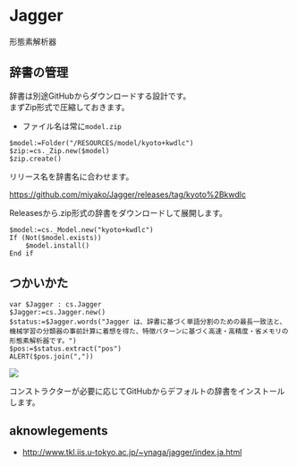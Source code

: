 # Jagger
形態素解析器

 ## 辞書の管理

辞書は別途GitHubからダウンロードする設計です。  
まずZip形式で圧縮しておきます。  

* ファイル名は常に`model.zip`
  
```4d
$model:=Folder("/RESOURCES/model/kyoto+kwdlc")
$zip:=cs._Zip.new($model)
$zip.create()
```

リリース名を辞書名に合わせます。

https://github.com/miyako/Jagger/releases/tag/kyoto%2Bkwdlc

Releasesから.zip形式の辞書をダウンロードして展開します。

```4d
$model:=cs._Model.new("kyoto+kwdlc")
If (Not($model.exists))
	$model.install()
End if
```

## つかいかた

```4d
var $Jagger : cs.Jagger
$Jagger:=cs.Jagger.new()
$status:=$Jagger.words("Jagger は、辞書に基づく単語分割のための最長一致法と、機械学習の分類器の事前計算に着想を得た、特徴パターンに基づく高速・高精度・省メモリの形態素解析器です。")
$pos:=$status.extract("pos")
ALERT($pos.join(","))
```

![](https://github.com/user-attachments/assets/f7932cc1-8250-4aa0-b436-8418290fd094)

コンストラクターが必要に応じてGitHubからデフォルトの辞書をインストールします。

## aknowlegements

* http://www.tkl.iis.u-tokyo.ac.jp/~ynaga/jagger/index.ja.html
